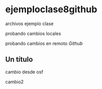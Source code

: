 # ejemploclase8github
archivos ejemplo clase

probando cambios locales

probando cambios en remoto *Github*

## Un título

cambio desde osf

cambio2 